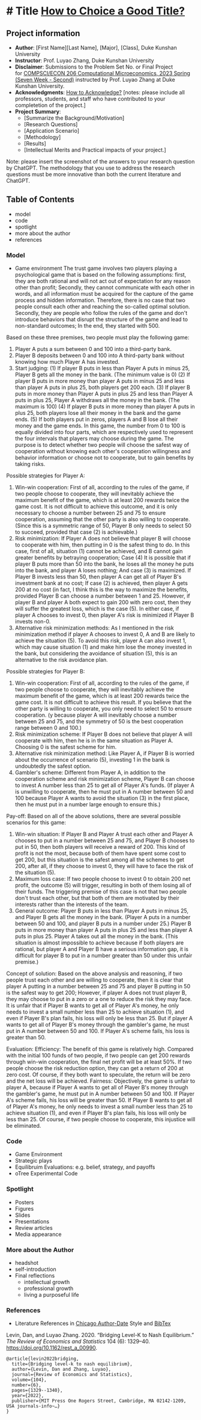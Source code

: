 # # Title [How to Choice a Good Title?](https://www.nature.com/articles/s41562-021-01152-2)
## Project information
- **Author**: [First Name][Last Name], [Major], [Class], Duke Kunshan University
- **Instructor**: Prof. Luyao Zhang, Duke Kunshan University
- **Disclaimer**: Submissions to the Problem Set No. or Final Project for [COMPSCI/ECON 206 Computational Microeconomics, 2023 Spring (Seven Week - Second)](https://ce.pubpub.org/) instructed by Prof. Luyao Zhang at Duke Kunshan University.
- **Acknowledgments**: [How to Acknowledge?](https://www.scribbr.co.uk/thesis-dissertation/acknowledgements/)
[notes: please include all professors, students, and staff who have contributed to your completetion of the project.]
- **Project Summary**: 
  - [Summarize the Background/Motivation]
  - [Research Questions]
  - [Application Scenario]
  - [Methodology]
  - [Results]
  - [Intellectual Merits and Practical impacts of your project.]
  
   
Note: please insert the screenshot of the answers to your research question by ChatGPT. The methodology that you use to address the research questions must be more innovative than both the current literature and ChatGPT. 

## Table of Contents

- model
- code
- spotlight
- more about the author
- references

### Model
- Game environment
The trust game involves two players playing a psychological game that is based on the following assumptions: first, they are both rational and will not act out of expectation for any reason other than profit; Secondly, they cannot communicate with each other in words, and all information must be acquired for the capture of the game process and hidden information. Therefore, there is no case that two people consult each other and reaching the so-called optimal solution. Secondly, they are people who follow the rules of the game and don't introduce behaviors that disrupt the structure of the game and lead to non-standard outcomes; In the end, they started with 500.

Based on these three premises, two people must play the following game:
1. Player A puts a sum between 0 and 100 into a third-party bank.
2. Player B deposits between 0 and 100 into A third-party bank without knowing how much Player A has invested.
3. Start judging:
(1) If player B puts in less than Player A puts in minus 25, Player B gets all the money in the bank. (The minimum value is 0)
(2) If player B puts in more money than player A puts in minus 25 and less than player A puts in plus 25, both players get 200 each.
(3) If player B puts in more money than Player A puts in plus 25 and less than Player A puts in plus 25, Player A withdraws all the money in the bank. (The maximum is 100)
(4) If player B puts in more money than player A puts in plus 25, both players lose all their money in the bank and the game ends.
(5) If both players put in zeros, players A and B lose all their money and the game ends.
In this game, the number from 0 to 100 is equally divided into four parts, which are respectively used to represent the four intervals that players may choose during the game. The purpose is to detect whether two people will choose the safest way of cooperation without knowing each other's cooperation willingness and behavior information or choose not to cooperate, but to gain benefits by taking risks.

Possible strategies for Player A:
1. Win-win cooperation: First of all, according to the rules of the game, if two people choose to cooperate, they will inevitably achieve the maximum benefit of the game, which is at least 200 rewards twice the game cost. It is not difficult to achieve this outcome, and it is only necessary to choose a number between 25 and 75 to ensure cooperation, assuming that the other party is also willing to cooperate. (Since this is a symmetric range of 50, Player B only needs to select 50 to succeed, provided that case (2) is achievable.)
2. Risk minimization: If Player A does not believe that player B will choose to cooperate with him, then putting in 0 is the safest thing to do. In this case, first of all, situation (1) cannot be achieved, and B cannot gain greater benefits by betraying cooperation; Case (4) It is possible that if player B puts more than 50 into the bank, he loses all the money he puts into the bank, and player A loses nothing; And case (3) is maximized. If Player B invests less than 50, then player A can get all of Player B's investment bank at no cost; If case (2) is achieved, then player A gets 200 at no cost (in fact, I think this is the way to maximize the benefits, provided Player B can choose a number between 1 and 25. However, if player B and player A both expect to gain 200 with zero cost, then they will suffer the greatest loss, which is the case (5).
In either case, if player A chooses to invest 0, then player A's risk is minimized if Player B invests non-0.
3. Alternative risk minimization methods: As I mentioned in the risk minimization method if player A chooses to invest 0, A and B are likely to achieve the situation (5). To avoid this risk, player A can also invest 1, which may cause situation (1) and make him lose the money invested in the bank, but considering the avoidance of situation (5), this is an alternative to the risk avoidance plan.

Possible strategies for Player B:
1. Win-win cooperation: First of all, according to the rules of the game, if two people choose to cooperate, they will inevitably achieve the maximum benefit of the game, which is at least 200 rewards twice the game cost. It is not difficult to achieve this result. If you believe that the other party is willing to cooperate, you only need to select 50 to ensure cooperation. (y because player A will inevitably choose a number between 25 and 75, and the symmetry of 50 is the best cooperation range between 0 and 100.)
2. Risk minimization scheme: If Player B does not believe that player A will cooperate with him, then he is in the same situation as Player A. Choosing 0 is the safest scheme for him.
3. Alternative risk minimization method: Like Player A, if Player B is worried about the occurrence of scenario (5), investing 1 in the bank is undoubtedly the safest option.
4. Gambler's scheme: Different from Player A, in addition to the cooperation scheme and risk minimization scheme, Player B can choose to invest A number less than 25 to get all of Player A's funds. (If player A is unwilling to cooperate, then he must put in A number between 50 and 100 because Player A wants to avoid the situation (3) in the first place, then he must put in a number large enough to ensure this.)

Pay-off:
Based on all of the above solutions, there are several possible scenarios for this game:
1. Win-win situation: If Player B and Player A trust each other and Player A chooses to put in a number between 25 and 75, and Player B chooses to put in 50, then both players will receive a reward of 200.
This kind of profit is not the most, because both of them have spent some cost to get 200, but this situation is the safest among all the schemes to get 200, after all, if they choose to invest 0, they will have to face the risk of the situation (5).
2. Maximum loss case: If two people choose to invest 0 to obtain 200 net profit, the outcome (5) will trigger, resulting in both of them losing all of their funds. The triggering premise of this case is not that two people don't trust each other, but that both of them are motivated by their interests rather than the interests of the team.
3. General outcome: Player B puts in less than Player A puts in minus 25, and Player B gets all the money in the bank. (Player A puts in a number between 50 and 100, and player B puts in a number under 25.)
Player B puts in more money than player A puts in plus 25 and less than player A puts in plus 25. Player A takes out all the money in the bank. (This situation is almost impossible to achieve because if both players are rational, but player A and Player B have a serious information gap, it is difficult for player B to put in a number greater than 50 under this unfair premise.)

Concept of solution:
Based on the above analysis and reasoning, if two people trust each other and are willing to cooperate, then it is clear that player A putting in a number between 25 and 75 and player B putting in 50 is the safest way to get 200; However, if player A does not trust player B, they may choose to put in a zero or a one to reduce the risk they may face. It is unfair that if Player B wants to get all of Player A's money, he only needs to invest a small number less than 25 to achieve situation (1), and even if Player B's plan fails, his loss will only be less than 25. But if player A wants to get all of Player B's money through the gambler's game, he must put in A number between 50 and 100. If Player A's scheme fails, his loss is greater than 50.

Evaluation:
Efficiency: The benefit of this game is relatively high. Compared with the initial 100 funds of two people, if two people can get 200 rewards through win-win cooperation, the final net profit will be at least 50%. If two people choose the risk reduction option, they can get a return of 200 at zero cost.
Of course, if they both want to speculate, the return will be zero and the net loss will be achieved.
Fairness: Objectively, the game is unfair to player A, because if Player A wants to get all of Player B's money through the gambler's game, he must put in A number between 50 and 100. If Player A's scheme fails, his loss will be greater than 50.
If Player B wants to get all of Player A's money, he only needs to invest a small number less than 25 to achieve situation (1), and even if Player B's plan fails, his loss will only be less than 25.
Of course, if two people choose to cooperate, this injustice will be eliminated.


### Code
- Game Environment
- Strategic plays
- Equilibruim Evaluations: e.g. belief, strategy, and payoffs
- oTree Experimental Code 


### Spotlight
- Posters
- Figures
- Slides
- Presentations
- Review articles
- Media appearance

### More about the Author
- headshot
- self-introduction
- Final reflections 
  - intellectual growth
  - professional growth
  - living a purposeful life

### References

- Literature References in [Chicago Author-Date](https://www.chicagomanualofstyle.org/tools_citationguide/citation-guide-2.html) Style and [BibTex](https://scholar.google.com/) 

Levin, Dan, and Luyao Zhang. 2020. “Bridging Level-K to Nash Equilibrium.” *The Review of Economics and Statistics* 104 (6): 1329–40. https://doi.org/10.1162/rest_a_00990.

```
@article{levin2022bridging,
  title={Bridging level-k to nash equilibrium},
  author={Levin, Dan and Zhang, Luyao},
  journal={Review of Economics and Statistics},
  volume={104},
  number={6},
  pages={1329--1340},
  year={2022},
  publisher={MIT Press One Rogers Street, Cambridge, MA 02142-1209, USA journals-info~…}
}
```

